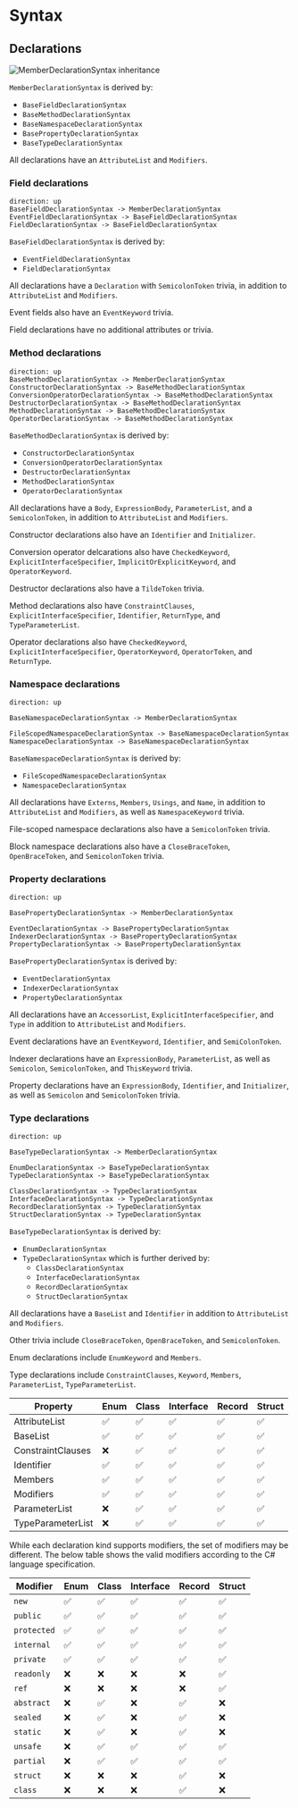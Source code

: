 # Syntax


## Declarations

![MemberDeclarationSyntax inheritance](images/memberdecl-inheritance.svg "Hierarchy")

`MemberDeclarationSyntax` is derived by:
- `BaseFieldDeclarationSyntax`
- `BaseMethodDeclarationSyntax`
- `BaseNamespaceDeclarationSyntax`
- `BasePropertyDeclarationSyntax`
- `BaseTypeDeclarationSyntax`

All declarations have an `AttributeList` and `Modifiers`.

### Field declarations

```d2 layout=elk
direction: up
BaseFieldDeclarationSyntax -> MemberDeclarationSyntax
EventFieldDeclarationSyntax -> BaseFieldDeclarationSyntax
FieldDeclarationSyntax -> BaseFieldDeclarationSyntax
```

`BaseFieldDeclarationSyntax` is derived by:
- `EventFieldDeclarationSyntax`
- `FieldDeclarationSyntax`

All declarations have a `Declaration` with `SemicolonToken` trivia, in addition to `AttributeList` and `Modifiers`.

Event fields also have an `EventKeyword` trivia.

Field declarations have no additional attributes or trivia.

### Method declarations

```d2 layout=elk
direction: up
BaseMethodDeclarationSyntax -> MemberDeclarationSyntax
ConstructorDeclarationSyntax -> BaseMethodDeclarationSyntax
ConversionOperatorDeclarationSyntax -> BaseMethodDeclarationSyntax
DestructorDeclarationSyntax -> BaseMethodDeclarationSyntax
MethodDeclarationSyntax -> BaseMethodDeclarationSyntax
OperatorDeclarationSyntax -> BaseMethodDeclarationSyntax
```

`BaseMethodDeclarationSyntax` is derived by:
- `ConstructorDeclarationSyntax`
- `ConversionOperatorDeclarationSyntax`
- `DestructorDeclarationSyntax`
- `MethodDeclarationSyntax`
- `OperatorDeclarationSyntax`

All declarations have a `Body`, `ExpressionBody`, `ParameterList`, and a `SemicolonToken`, in addition to `AttributeList` and `Modifiers`.

Constructor declarations also have an `Identifier` and `Initializer`.

Conversion operator delcarations also have `CheckedKeyword`, `ExplicitInterfaceSpecifier`,  `ImplicitOrExplicitKeyword`, and `OperatorKeyword`.

Destructor declarations also have a `TildeToken` trivia.

Method declarations also have `ConstraintClauses`, `ExplicitInterfaceSpecifier`, `Identifier`, `ReturnType`, and `TypeParameterList`.

Operator declarations also have `CheckedKeyword`, `ExplicitInterfaceSpecifier`, `OperatorKeyword`, `OperatorToken`, and `ReturnType`.

### Namespace declarations

```d2 layout=elk
direction: up

BaseNamespaceDeclarationSyntax -> MemberDeclarationSyntax

FileScopedNamespaceDeclarationSyntax -> BaseNamespaceDeclarationSyntax
NamespaceDeclarationSyntax -> BaseNamespaceDeclarationSyntax
```

`BaseNamespaceDeclarationSyntax` is derived by:
- `FileScopedNamespaceDeclarationSyntax`
- `NamespaceDeclarationSyntax`

All declarations have `Externs`, `Members`, `Usings`, and `Name`, in addition to `AttributeList` and `Modifiers`, as well as `NamespaceKeyword` trivia.

File-scoped namespace declarations also have a `SemicolonToken` trivia.

Block namespace declarations also have a `CloseBraceToken`, `OpenBraceToken`, and `SemicolonToken` trivia.

### Property declarations

```d2 layout=elk
direction: up

BasePropertyDeclarationSyntax -> MemberDeclarationSyntax

EventDeclarationSyntax -> BasePropertyDeclarationSyntax
IndexerDeclarationSyntax -> BasePropertyDeclarationSyntax
PropertyDeclarationSyntax -> BasePropertyDeclarationSyntax
```

`BasePropertyDeclarationSyntax` is derived by:
- `EventDeclarationSyntax`
- `IndexerDeclarationSyntax`
- `PropertyDeclarationSyntax`

All declarations have an `AccessorList`, `ExplicitInterfaceSpecifier`, and `Type` in addition to `AttributeList` and `Modifiers`.

Event declarations have an `EventKeyword`, `Identifier`, and `SemiColonToken`.

Indexer declarations have an `ExpressionBody`, `ParameterList`, as well as `Semicolon`, `SemicolonToken`, and `ThisKeyword` trivia.

Property declarations have an `ExpressionBody`, `Identifier`, and `Initializer`, as well as `Semicolon` and `SemicolonToken` trivia.

### Type declarations

```d2 layout=elk
direction: up

BaseTypeDeclarationSyntax -> MemberDeclarationSyntax

EnumDeclarationSyntax -> BaseTypeDeclarationSyntax
TypeDeclarationSyntax -> BaseTypeDeclarationSyntax

ClassDeclarationSyntax -> TypeDeclarationSyntax
InterfaceDeclarationSyntax -> TypeDeclarationSyntax
RecordDeclarationSyntax -> TypeDeclarationSyntax
StructDeclarationSyntax -> TypeDeclarationSyntax
```

`BaseTypeDeclarationSyntax` is derived by:
- `EnumDeclarationSyntax`
- `TypeDeclarationSyntax` which is further derived by:
  - `ClassDeclarationSyntax`
  - `InterfaceDeclarationSyntax`
  - `RecordDeclarationSyntax`
  - `StructDeclarationSyntax`

All declarations have a `BaseList` and `Identifier` in addition to `AttributeList` and `Modifiers`.

Other trivia include `CloseBraceToken`, `OpenBraceToken`, and `SemicolonToken`.

Enum declarations include `EnumKeyword` and `Members`.

Type declarations include `ConstraintClauses`, `Keyword`, `Members`, `ParameterList`, `TypeParameterList`.

| Property          | Enum               | Class              | Interface          | Record             | Struct             |
| ----------------- | ------------------ | ------------------ | ------------------ | ------------------ | ------------------ |
| AttributeList     | :white_check_mark: | :white_check_mark: | :white_check_mark: | :white_check_mark: | :white_check_mark: |
| BaseList          | :white_check_mark: | :white_check_mark: | :white_check_mark: | :white_check_mark: | :white_check_mark: |
| ConstraintClauses | :x:                | :white_check_mark: | :white_check_mark: | :white_check_mark: | :white_check_mark: |
| Identifier        | :white_check_mark: | :white_check_mark: | :white_check_mark: | :white_check_mark: | :white_check_mark: |
| Members           | :white_check_mark: | :white_check_mark: | :white_check_mark: | :white_check_mark: | :white_check_mark: |
| Modifiers         | :white_check_mark: | :white_check_mark: | :white_check_mark: | :white_check_mark: | :white_check_mark: |
| ParameterList     | :x:                | :white_check_mark: | :white_check_mark: | :white_check_mark: | :white_check_mark: |
| TypeParameterList | :x:                | :white_check_mark: | :white_check_mark: | :white_check_mark: | :white_check_mark: |


While each declaration kind supports modifiers, the set of modifiers may be different. The below table shows the valid modifiers according to the C# language specification.

| Modifier    | Enum               | Class              | Interface          | Record             | Struct             |
| ----------- | ------------------ | ------------------ | ------------------ | ------------------ | ------------------ |
| `new`       | :white_check_mark: | :white_check_mark: | :white_check_mark: | :white_check_mark: | :white_check_mark: |
| `public`    | :white_check_mark: | :white_check_mark: | :white_check_mark: | :white_check_mark: | :white_check_mark: |
| `protected` | :white_check_mark: | :white_check_mark: | :white_check_mark: | :white_check_mark: | :white_check_mark: |
| `internal`  | :white_check_mark: | :white_check_mark: | :white_check_mark: | :white_check_mark: | :white_check_mark: |
| `private`   | :white_check_mark: | :white_check_mark: | :white_check_mark: | :white_check_mark: | :white_check_mark: |
| `readonly`  | :x:                | :x:                | :x:                | :x:                | :white_check_mark: |
| `ref`       | :x:                | :x:                | :x:                | :x:                | :white_check_mark: |
| `abstract`  | :x:                | :white_check_mark: | :x:                | :white_check_mark: | :x:                |
| `sealed`    | :x:                | :white_check_mark: | :x:                | :white_check_mark: | :x:                |
| `static`    | :x:                | :white_check_mark: | :x:                | :white_check_mark: | :x:                |
| `unsafe`    | :x:                | :white_check_mark: | :white_check_mark: | :white_check_mark: | :white_check_mark: |
| `partial`   | :x:                | :white_check_mark: | :white_check_mark: | :white_check_mark: | :white_check_mark: |
| `struct`    | :x:                | :x:                | :x:                | :white_check_mark: | :x:                |
| `class`     | :x:                | :x:                | :x:                | :white_check_mark: | :x:                |
